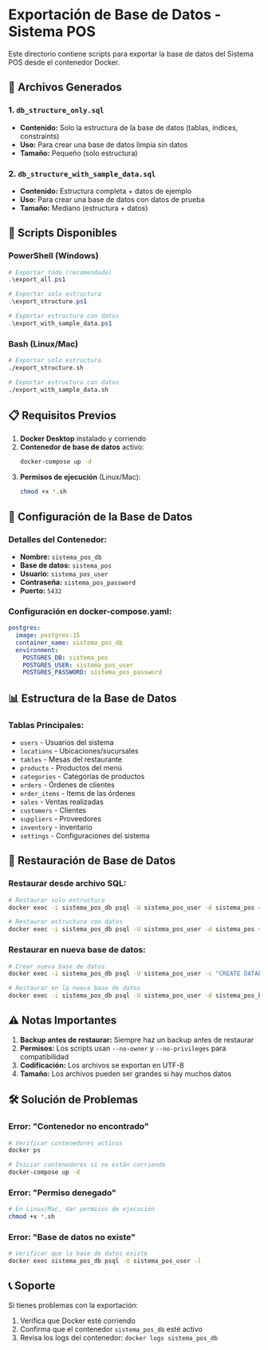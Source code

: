 # Exportación de Base de Datos - Sistema POS

Este directorio contiene scripts para exportar la base de datos del Sistema POS desde el contenedor Docker.

## 📁 Archivos Generados

### 1. `db_structure_only.sql`
- **Contenido:** Solo la estructura de la base de datos (tablas, índices, constraints)
- **Uso:** Para crear una base de datos limpia sin datos
- **Tamaño:** Pequeño (solo estructura)

### 2. `db_structure_with_sample_data.sql`
- **Contenido:** Estructura completa + datos de ejemplo
- **Uso:** Para crear una base de datos con datos de prueba
- **Tamaño:** Mediano (estructura + datos)

## 🚀 Scripts Disponibles

### PowerShell (Windows)
```powershell
# Exportar todo (recomendado)
.\export_all.ps1

# Exportar solo estructura
.\export_structure.ps1

# Exportar estructura con datos
.\export_with_sample_data.ps1
```

### Bash (Linux/Mac)
```bash
# Exportar solo estructura
./export_structure.sh

# Exportar estructura con datos
./export_with_sample_data.sh
```

## 📋 Requisitos Previos

1. **Docker Desktop** instalado y corriendo
2. **Contenedor de base de datos** activo:
   ```bash
   docker-compose up -d
   ```
3. **Permisos de ejecución** (Linux/Mac):
   ```bash
   chmod +x *.sh
   ```

## 🔧 Configuración de la Base de Datos

### Detalles del Contenedor:
- **Nombre:** `sistema_pos_db`
- **Base de datos:** `sistema_pos`
- **Usuario:** `sistema_pos_user`
- **Contraseña:** `sistema_pos_password`
- **Puerto:** `5432`

### Configuración en docker-compose.yaml:
```yaml
postgres:
  image: postgres:15
  container_name: sistema_pos_db
  environment:
    POSTGRES_DB: sistema_pos
    POSTGRES_USER: sistema_pos_user
    POSTGRES_PASSWORD: sistema_pos_password
```

## 📊 Estructura de la Base de Datos

### Tablas Principales:
- `users` - Usuarios del sistema
- `locations` - Ubicaciones/sucursales
- `tables` - Mesas del restaurante
- `products` - Productos del menú
- `categories` - Categorías de productos
- `orders` - Órdenes de clientes
- `order_items` - Items de las órdenes
- `sales` - Ventas realizadas
- `customers` - Clientes
- `suppliers` - Proveedores
- `inventory` - Inventario
- `settings` - Configuraciones del sistema

## 🔄 Restauración de Base de Datos

### Restaurar desde archivo SQL:
```bash
# Restaurar solo estructura
docker exec -i sistema_pos_db psql -U sistema_pos_user -d sistema_pos < db_structure_only.sql

# Restaurar estructura con datos
docker exec -i sistema_pos_db psql -U sistema_pos_user -d sistema_pos < db_structure_with_sample_data.sql
```

### Restaurar en nueva base de datos:
```bash
# Crear nueva base de datos
docker exec -i sistema_pos_db psql -U sistema_pos_user -c "CREATE DATABASE sistema_pos_backup;"

# Restaurar en la nueva base de datos
docker exec -i sistema_pos_db psql -U sistema_pos_user -d sistema_pos_backup < db_structure_with_sample_data.sql
```

## ⚠️ Notas Importantes

1. **Backup antes de restaurar:** Siempre haz un backup antes de restaurar
2. **Permisos:** Los scripts usan `--no-owner` y `--no-privileges` para compatibilidad
3. **Codificación:** Los archivos se exportan en UTF-8
4. **Tamaño:** Los archivos pueden ser grandes si hay muchos datos

## 🛠️ Solución de Problemas

### Error: "Contenedor no encontrado"
```bash
# Verificar contenedores activos
docker ps

# Iniciar contenedores si no están corriendo
docker-compose up -d
```

### Error: "Permiso denegado"
```bash
# En Linux/Mac, dar permisos de ejecución
chmod +x *.sh
```

### Error: "Base de datos no existe"
```bash
# Verificar que la base de datos existe
docker exec sistema_pos_db psql -U sistema_pos_user -l
```

## 📞 Soporte

Si tienes problemas con la exportación:
1. Verifica que Docker esté corriendo
2. Confirma que el contenedor `sistema_pos_db` esté activo
3. Revisa los logs del contenedor: `docker logs sistema_pos_db`
